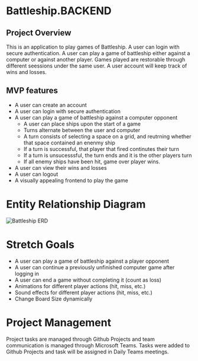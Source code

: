 # Battleship.BACKEND

## Project Overview
This is an application to play games of Battleship. A user can login with secure authentication. A user can play a game of battleship either against a computer or against another player. 
Games played are restorable through different seessions under the same user. A user account will keep track of wins and losses. 

## MVP features

- A user can create an account
- A user can login with secure authentication
- A user can play a game of battleship against a computer opponent
    - A user can place ships upon the start of a game
    - Turns alternate between the user and computer
    - A turn consists of selecting a space on a grid, and reutrning whether that space contained an enenmy ship
    - If a turn is successful, that player that fired continutes their turn
    - If a turn is unsucesssful, the turn ends and it is the other players turn
    - If all enemy ships have been hit, game over player wins.
- A user can view their wins and losses
- A user can logout
- A visually appealing frontend to play the game



# Entity Relationship Diagram
![Battleship ERD](https://github.com/user-attachments/assets/499b4dd4-f173-4f75-92b2-abd554b4f551)


# Stretch Goals
- A user can play a game of battleship against a player opponent
- A user can continue a previously unfinished computer game after logging in
- A user can end a game without completing it (count as loss)
- Animations for different player actions (hit, miss, etc.)
- Sound effects for different player actions (hit,  miss, etc.)
- Change Board Size dynamically

# Project Management
Project tasks are managed through Github Projects and team communication is managed through Microsoft Teams. 
Tasks were added to Github Projects and task will be assigned in Daily Teams meetings. 

